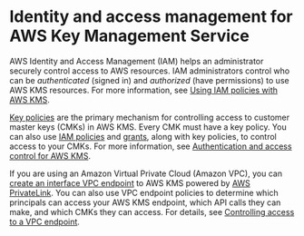 # Identity and access management for AWS Key Management Service<a name="security-iam"></a>

AWS Identity and Access Management \(IAM\) helps an administrator securely control access to AWS resources\. IAM administrators control who can be *authenticated* \(signed in\) and *authorized* \(have permissions\) to use AWS KMS resources\. For more information, see [Using IAM policies with AWS KMS](iam-policies.md)\.

[Key policies](key-policies.md) are the primary mechanism for controlling access to customer master keys \(CMKs\) in AWS KMS\. Every CMK must have a key policy\. You can also use [IAM policies](iam-policies.md) and [grants](grants.md), along with key policies, to control access to your CMKs\. For more information, see [Authentication and access control for AWS KMS](control-access.md)\.

If you are using an Amazon Virtual Private Cloud \(Amazon VPC\), you can [create an interface VPC endpoint](kms-vpc-endpoint.md) to AWS KMS powered by [AWS PrivateLink](https://docs.aws.amazon.com/vpc/latest/userguide/VPC_Introduction.html#what-is-privatelink)\. You can also use VPC endpoint policies to determine which principals can access your AWS KMS endpoint, which API calls they can make, and which CMKs they can access\. For details, see [Controlling access to a VPC endpoint](kms-vpc-endpoint.md#vpce-policy)\.